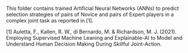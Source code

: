 This folder contains trained Artificial Neural Networks (ANNs) to predict selection strategies of pairs of Novice and pairs of Expert players in a complex joint task as reported in [1].




[1] Auletta, F., Kallen, R. W., di Bernardo, M. & Richardson, M. J. (2021). Employing Supervised Machine Leaning and Explainable-AI to Model and Understand Human Decision Making During Skillful Joint-Action.   
